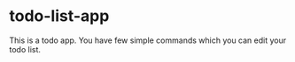 # todo-list-app

This is a todo app. You have few simple commands which you can edit your todo list.
